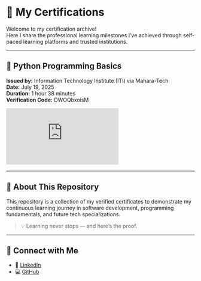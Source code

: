 #  🏅  My Certifications

Welcome to my certification archive!  
Here I share the professional learning milestones I’ve achieved through self-paced learning platforms and trusted institutions.

---

## 📜 Python Programming Basics  
**Issued by:** Information Technology Institute (ITI) via Mahara-Tech  
**Date:** July 19, 2025  
**Duration:** 1 hour 38 minutes  
**Verification Code:** DWOQbxoisM

![Python Certificate - ITI](https://github.com/Amr4924/My-Certifications/blob/main/Course_Certificate_En.pdf)

---

## 🔗 About This Repository

This repository is a collection of my verified certificates to demonstrate my continuous learning journey in software development, programming fundamentals, and future tech specializations.

> 💡 Learning never stops — and here’s the proof.

---

## 📢 Connect with Me

- 💼 [LinkedIn](https://www.linkedin.com/in/amr-sa3dwy-53a51a343)
- 💻 [GitHub](https://github.com/Amr4924)
